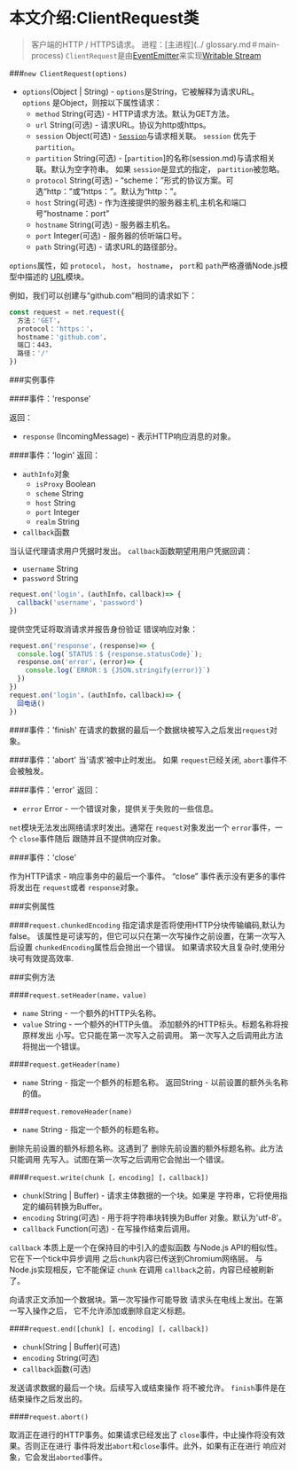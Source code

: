 # 本文介绍:ClientRequest类
>客户端的HTTP / HTTPS请求。
进程：[主进程](../ glossary.md＃main-process)
`ClientRequest`是由[EventEmitter](https://nodejs.org/api/events.html#events_class_eventemitter)来实现[Writable Stream](https://nodejs.org/api/stream.html#stream_writable_streams)


###`new ClientRequest(options)`

* `options`(Object | String) -  `options`是String，它被解释为请求URL。 `options` 是Object，则按以下属性请求：
  * `method` String(可选) - HTTP请求方法。默认为GET方法。
  * `url` String(可选) - 请求URL。协议为http或https。
  * `session` Object(可选) - [`Session`](session.md)与请求相关联。 `session` 优先于 `partition`。
  * `partition` String(可选) - [`partition`]的名称(session.md)与请求相关联。默认为空字符串。
 如果 `session`是显式的指定， `partition`被忽略。
  * `protocol` String(可选) - “scheme：”形式的协议方案。可选“http：”或“https：”。默认为“http：”。
  * `host` String(可选) - 作为连接提供的服务器主机,主机名和端口号“hostname：port”
  * `hostname` String(可选) - 服务器主机名。
  * `port` Integer(可选) - 服务器的侦听端口号。
  * `path` String(可选) - 请求URL的路径部分。

`options`属性，如 `protocol`， `host`， `hostname`， `port`和 `path`严格遵循Node.js模型中描述的
[URL](https://nodejs.org/api/url.html)模块。

例如，我们可以创建与“github.com”相同的请求如下：

```JavaScript
const request = net.request({
  方法：'GET'，
  protocol：'https：'，
  hostname：'github.com'，
  端口：443，
  路径：'/'
})
```

###实例事件

####事件：'response'

返回：

* `response` (IncomingMessage) - 表示HTTP响应消息的对象。

####事件：'login'
返回：
* `authInfo`对象
  * `isProxy` Boolean
  * `scheme` String
  * `host` String
  * `port` Integer
  * `realm` String
* `callback`函数

当认证代理请求用户凭据时发出。
`callback`函数期望用用户凭据回调：

* `username` String
* `password` String

```JavaScript
request.on('login'，(authInfo，callback)=> {
  callback('username'，'password')
})
```
提供空凭证将取消请求并报告身份验证
错误响应对象：

```JavaScript
request.on('response'，(response)=> {
  console.log(`STATUS：$ {response.statusCode}`);
  response.on('error'，(error)=> {
    console.log(`ERROR：$ {JSON.stringify(error)}`)
  })
})
request.on('login'，(authInfo，callback)=> {
  回电话()
})
```

####事件：'finish'
在请求的数据的最后一个数据块被写入之后发出`request`对象。

####事件：'abort'
当'请求'被中止时发出。 如果 `request`已经关闭, `abort`事件不会被触发。

####事件：'error'
返回：
* `error` Error - 一个错误对象，提供关于失败的一些信息。

`net`模块无法发出网络请求时发出。通常在 `request`对象发出一个 `error`事件，一个 `close`事件随后
跟随并且不提供响应对象。

####事件：'close'

作为HTTP请求 - 响应事务中的最后一个事件。 “close”
事件表示没有更多的事件将发出在 `request`或者
`response`对象。

###实例属性

####`request.chunkedEncoding`
指定请求是否将使用HTTP分块传输编码,默认为false。
该属性是可读写的，但它可以只在第一次写操作之前设置，在第一次写入后设置 `chunkedEncoding`属性后会抛出一个错误。
如果请求较大且复杂时,使用分块可有效提高效率.

###实例方法

####`request.setHeader(name，value)`
* `name` String - 一个额外的HTTP头名称。
* `value` String - 一个额外的HTTP头值。
添加额外的HTTP标头。标题名称将按原样发出
小写。它只能在第一次写入之前调用。
第一次写入之后调用此方法将抛出一个错误。

####`request.getHeader(name)`
* `name` String - 指定一个额外的标题名称。
返回String - 以前设置的额外头名称的值。

####`request.removeHeader(name)`
* `name` String - 指定一个额外的标题名称。

删除先前设置的额外标题名称。这遇到了
删除先前设置的额外标题名称。此方法只能调用
先写入。试图在第一次写之后调用它会抛出一个错误。

####`request.write(chunk [，encoding] [，callback])`
* `chunk`(String | Buffer) - 请求主体数据的一个块。如果是
字符串，它将使用指定的编码转换为Buffer。
* `encoding` String(可选) - 用于将字符串块转换为Buffer
对象。默认为'utf-8'。
* `callback` Function(可选) - 在写操作结束后调用。

`callback` 本质上是一个在保持目的中引入的虚拟函数
与Node.js API的相似性。它在下一个tick中异步调用
之后`chunk`内容已传送到Chromium网络层。
与Node.js实现相反，它不能保证 `chunk`
在调用 `callback`之前，内容已经被刷新了。

向请求正文添加一个数据块。第一次写操作可能导致
请求头在电线上发出。在第一写入操作之后，
它不允许添加或删除自定义标题。

####`request.end([chunk] [，encoding] [，callback])`

* `chunk`(String | Buffer)(可选)
* `encoding` String(可选)
* `callback`函数(可选)

发送请求数据的最后一个块。后续写入或结束操作
将不被允许。 `finish`事件是在结束操作之后发出的。

####`request.abort()`

取消正在进行的HTTP事务。如果请求已经发出了
`close`事件，中止操作将没有效果。否则正在进行
事件将发出`abort`和`close`事件。此外，如果有正在进行
响应对象，它会发出`aborted`事件。